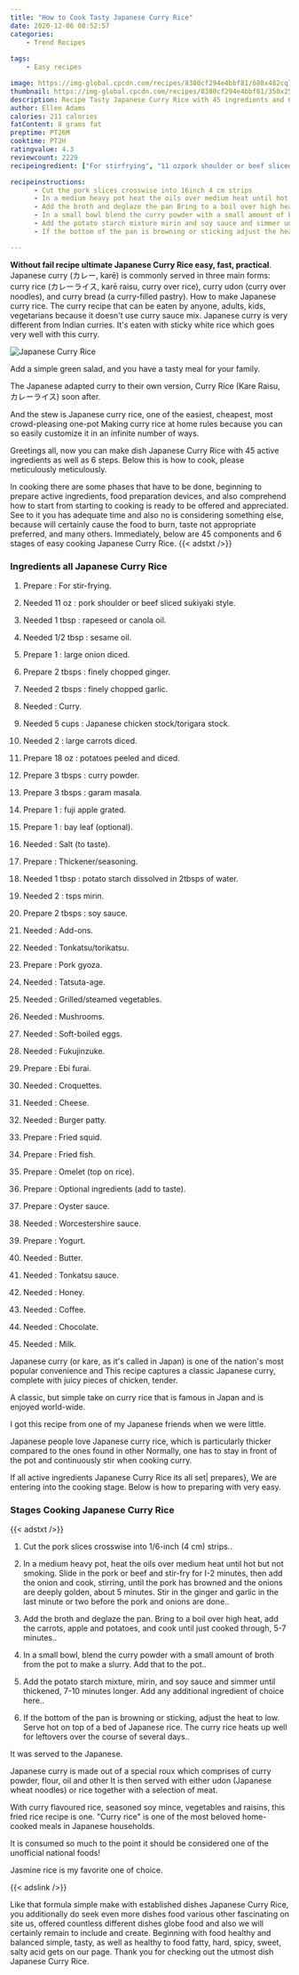 ```yaml
---
title: "How to Cook Tasty Japanese Curry Rice"
date: 2020-12-06 08:52:57
categories:
    - Trend Recipes
    
tags:
    - Easy recipes

image: https://img-global.cpcdn.com/recipes/8380cf294e4bbf81/680x482cq70/japanese-curry-rice-recipe-main-photo.jpg
thumbnail: https://img-global.cpcdn.com/recipes/8380cf294e4bbf81/350x250cq70/japanese-curry-rice-recipe-main-photo.jpg
description: Recipe Tasty Japanese Curry Rice with 45 ingredients and 6 stages of easy cooking.
author: Ellen Adams
calories: 211 calories
fatContent: 8 grams fat
preptime: PT26M
cooktime: PT2H
ratingvalue: 4.3
reviewcount: 2229
recipeingredient: ["For stirfrying", "11 ozpork shoulder or beef sliced sukiyaki style", "1 tbsprapeseed or canola oil", "1/2 tbspsesame oil", "1large onion diced", "2 tbspsfinely chopped ginger", "2 tbspsfinely chopped garlic", "Curry", "5 cupsJapanese chicken stocktorigara stock", "2large carrots diced", "18 ozpotatoes peeled and diced", "3 tbspscurry powder", "3 tbspsgaram masala", "1fuji apple grated", "1bay leaf optional", "Salt to taste", "Thickenerseasoning", "1 tbsppotato starch dissolved in 2tbsps of water", "2tsps mirin", "2 tbspssoy sauce", "Addons", "Tonkatsutorikatsu", "Pork gyoza", "Tatsutaage", "Grilledsteamed vegetables", "Mushrooms", "Softboiled eggs", "Fukujinzuke", "Ebi furai", "Croquettes", "Cheese", "Burger patty", "Fried squid", "Fried fish", "Omelet top on rice", "Optional ingredients add to taste", "Oyster sauce", "Worcestershire sauce", "Yogurt", "Butter", "Tonkatsu sauce", "Honey", "Coffee", "Chocolate", "Milk"]

recipeinstructions: 
      - Cut the pork slices crosswise into 16inch 4 cm strips 
      - In a medium heavy pot heat the oils over medium heat until hot but not smoking Slide in the pork or beef and stirfry for I2 minutes then add the onion and cook stirring until the pork has browned and the onions are deeply golden about 5 minutes Stir in the ginger and garlic in the last minute or two before the pork and onions are done 
      - Add the broth and deglaze the pan Bring to a boil over high heat add the carrots apple and potatoes and cook until just cooked through 57 minutes 
      - In a small bowl blend the curry powder with a small amount of broth from the pot to make a slurry Add that to the pot 
      - Add the potato starch mixture mirin and soy sauce and simmer until thickened 710 minutes longer Add any additional ingredient of choice here 
      - If the bottom of the pan is browning or sticking adjust the heat to low Serve hot on top of a bed of Japanese rice The curry rice heats up well for leftovers over the course of several days

---
```




**Without fail recipe ultimate Japanese Curry Rice easy, fast, practical**. Japanese curry (カレー, karē) is commonly served in three main forms: curry rice (カレーライス, karē raisu, curry over rice), curry udon (curry over noodles), and curry bread (a curry-filled pastry). How to make Japanese curry rice. The curry recipe that can be eaten by anyone, adults, kids, vegetarians because it doesn&#39;t use curry sauce mix. Japanese curry is very different from Indian curries. It&#39;s eaten with sticky white rice which goes very well with this curry.


![Japanese Curry Rice](https://img-global.cpcdn.com/recipes/8380cf294e4bbf81/680x482cq70/japanese-curry-rice-recipe-main-photo.jpg "Japanese Curry Rice")



Add a simple green salad, and you have a tasty meal for your family.

The Japanese adapted curry to their own version, Curry Rice (Kare Raisu, カレーライス) soon after.

And the stew is Japanese curry rice, one of the easiest, cheapest, most crowd-pleasing one-pot Making curry rice at home rules because you can so easily customize it in an infinite number of ways.


Greetings all, now you can make dish Japanese Curry Rice with 45 active ingredients as well as 6 steps. Below this is how to cook, please meticulously meticulously.

In cooking there are some phases that have to be done, beginning to prepare active ingredients, food preparation devices, and also comprehend how to start from starting to cooking is ready to be offered and appreciated. See to it you has adequate time and also no is considering something else, because will certainly cause the food to burn, taste not appropriate preferred, and many others. Immediately, below are 45 components and 6 stages of easy cooking Japanese Curry Rice.
{{< adstxt />}}

### Ingredients all Japanese Curry Rice


1. Prepare  : For stir-frying.

1. Needed 11 oz : pork shoulder or beef sliced sukiyaki style.

1. Needed 1 tbsp : rapeseed or canola oil.

1. Needed 1/2 tbsp : sesame oil.

1. Prepare 1 : large onion diced.

1. Prepare 2 tbsps : finely chopped ginger.

1. Needed 2 tbsps : finely chopped garlic.

1. Needed  : Curry.

1. Needed 5 cups : Japanese chicken stock/torigara stock.

1. Needed 2 : large carrots diced.

1. Prepare 18 oz : potatoes peeled and diced.

1. Prepare 3 tbsps : curry powder.

1. Prepare 3 tbsps : garam masala.

1. Prepare 1 : fuji apple grated.

1. Prepare 1 : bay leaf (optional).

1. Needed  : Salt (to taste).

1. Prepare  : Thickener/seasoning.

1. Needed 1 tbsp : potato starch dissolved in 2tbsps of water.

1. Needed 2 : tsps mirin.

1. Prepare 2 tbsps : soy sauce.

1. Needed  : Add-ons.

1. Needed  : Tonkatsu/torikatsu.

1. Prepare  : Pork gyoza.

1. Needed  : Tatsuta-age.

1. Needed  : Grilled/steamed vegetables.

1. Needed  : Mushrooms.

1. Needed  : Soft-boiled eggs.

1. Needed  : Fukujinzuke.

1. Prepare  : Ebi furai.

1. Needed  : Croquettes.

1. Needed  : Cheese.

1. Needed  : Burger patty.

1. Prepare  : Fried squid.

1. Prepare  : Fried fish.

1. Prepare  : Omelet (top on rice).

1. Prepare  : Optional ingredients (add to taste).

1. Prepare  : Oyster sauce.

1. Needed  : Worcestershire sauce.

1. Prepare  : Yogurt.

1. Needed  : Butter.

1. Needed  : Tonkatsu sauce.

1. Needed  : Honey.

1. Needed  : Coffee.

1. Needed  : Chocolate.

1. Needed  : Milk.


Japanese curry (or kare, as it&#39;s called in Japan) is one of the nation&#39;s most popular convenience and This recipe captures a classic Japanese curry, complete with juicy pieces of chicken, tender.

A classic, but simple take on curry rice that is famous in Japan and is enjoyed world-wide.

I got this recipe from one of my Japanese friends when we were little.

Japanese people love Japanese curry rice, which is particularly thicker compared to the ones found in other Normally, one has to stay in front of the pot and continuously stir when cooking curry.


If all active ingredients Japanese Curry Rice its all set| prepares}, We are entering into the cooking stage. Below is how to preparing with very easy.

### Stages Cooking Japanese Curry Rice

{{< adstxt />}}


1. Cut the pork slices crosswise into 1/6-inch (4 cm) strips..



1. In a medium heavy pot, heat the oils over medium heat until hot but not smoking. Slide in the pork or beef and stir-fry for I-2 minutes, then add the onion and cook, stirring, until the pork has browned and the onions are deeply golden, about 5 minutes. Stir in the ginger and garlic in the last minute or two before the pork and onions are done..



1. Add the broth and deglaze the pan. Bring to a boil over high heat, add the carrots, apple and potatoes, and cook until just cooked through, 5-7 minutes..



1. In a small bowl, blend the curry powder with a small amount of broth from the pot to make a slurry. Add that to the pot..



1. Add the potato starch mixture, mirin, and soy sauce and simmer until thickened, 7-10 minutes longer. Add any additional ingredient of choice here..



1. If the bottom of the pan is browning or sticking, adjust the heat to low. Serve hot on top of a bed of Japanese rice. The curry rice heats up well for leftovers over the course of several days..




It was served to the Japanese.

Japanese curry is made out of a special roux which comprises of curry powder, flour, oil and other It is then served with either udon (Japanese wheat noodles) or rice together with a selection of meat.

With curry flavoured rice, seasoned soy mince, vegetables and raisins, this fried rice recipe is one. &#34;Curry rice&#34; is one of the most beloved home-cooked meals in Japanese households.

It is consumed so much to the point it should be considered one of the unofficial national foods!

Jasmine rice is my favorite one of choice.


{{< adslink />}}

Like that formula simple make with established dishes Japanese Curry Rice, you additionally do seek even more dishes food various other fascinating on site us, offered countless different dishes globe food and also we will certainly remain to include and create. Beginning with food healthy and balanced simple, tasty, as well as healthy to food fatty, hard, spicy, sweet, salty acid gets on our page. Thank you for checking out the utmost dish Japanese Curry Rice.
